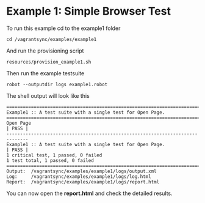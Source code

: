 # Example 1: Simple Browser Test
To run this example cd to the example1 folder 
```
cd /vagrantsync/examples/example1
```

And run the provisioning script
```
resources/provision_example1.sh
```

Then run the example testsuite
```
robot --outputdir logs example1.robot
```

The shell output will look like this
```
==============================================================================
Example1 :: A test suite with a single test for Open Page.                    
==============================================================================
Open Page                                                             | PASS |
------------------------------------------------------------------------------
Example1 :: A test suite with a single test for Open Page.            | PASS |
1 critical test, 1 passed, 0 failed
1 test total, 1 passed, 0 failed
==============================================================================
Output:  /vagrantsync/examples/example1/logs/output.xml
Log:     /vagrantsync/examples/example1/logs/log.html
Report:  /vagrantsync/examples/example1/logs/report.html
```

You can now open the __report.html__ and check the detailed results.
